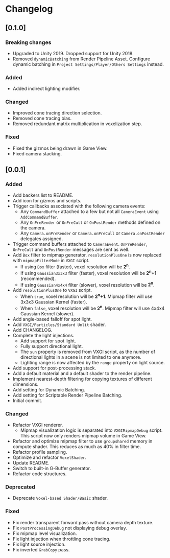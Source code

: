 # Changelog

## [0.1.0]

### Breaking changes

- Upgraded to Unity 2019. Dropped support for Unity 2018.
- Removed `dynamicBatching` from Render Pipeline Asset. Configure dynamic batching in `Project Settings/Player/Others Settings` instead.

### Added

- Added indirect lighting modifier.

### Changed

- Improved cone tracing direction selection.
- Removed cone tracing bias.
- Removed redundant matrix multiplication in voxelization step.

### Fixed

- Fixed the gizmos being drawn in Game View.
- Fixed camera stacking.

## [0.0.1]

### Added

- Add backers list to README.
- Add icon for gizmos and scripts.
- Trigger callbacks associated with the following camera events:
  - Any `CommandBuffer` attached to a few but not all `CameraEvent` using `AddCommandBuffer`.
  - Any `OnPreRender` or `OnPreCull` or `OnPostRender` methods defined on the camera.
  - Any `Camera.onPreRender` or `Camera.onPreCull` or `Camera.onPostRender` delegates assigned.
- Trigger command buffers attached to `CameraEvent`. `OnPreRender`, `OnPreCull` and `OnPostRender` messages are sent as well.
- Add `Box` filter to mipmap generator. `resolutionPlusOne` is now replaced with `mipmapFilterMode` in `VXGI` script.
  - If using `Box` filter (faster), voxel resolution will be **2<sup>n</sup>**.
  - If using `Gaussian3x3x3` filter (faster), voxel resolution will be **2<sup>n</sup>+1** (recommended).
  - If using `Gaussian4x4x4` filter (slower), voxel resolution will be **2<sup>n</sup>**.
- Add `resolutionPlusOne` to `VXGI` script.
  - When `true`, voxel resolution will be **2<sup>n</sup>+1**. Mipmap filter will use 3x3x3 Gaussian Kernel (faster).
  - When `false`, voxel resolution will be **2<sup>n</sup>**. Mipmap filter will use 4x4x4 Gaussian Kernel (slower).
- Add angle-based falloff for spot light.
- Add `VXGI/Particles/Standard Unlit` shader.
- Add CHANGELOG.
- Complete the light injections.
  - Add support for spot light.
  - Fully support directional light.
  - The `sun` property is removed from VXGI script, as the number of directional lights in a scene is not limited to one anymore.
  - Lighting range is now affected by the `range` property on light source.
- Add support for post-processing stack.
- Add a default material and a default shader to the render pipeline.
- Implement nearest-depth filtering for copying textures of different dimensions.
- Add setting for Dynamic Batching.
- Add setting for Scriptable Render Pipeline Batching.
- Initial commit.

### Changed

- Refactor VXGI renderer.
  - Mipmap visualization logic is separated into `VXGIMipmapDebug` script. This script now only renders mipmap volume in Game View.
- Refactor and optimize mipmap filter to use `groupshared` memory in compute shader. This reduces as much as 40% in filter time.
- Refactor profile sampling.
- Optimize and refactor `VoxelShader`.
- Update README.
- Switch to built-in G-Buffer generator.
- Refactor code structures.

### Deprecated

- Deprecate `Voxel-based Shader/Basic` shader.

### Fixed

- Fix render transparent forward pass without camera depth texture.
- Fix `PostProcessingDebug` not displaying debug overlay.
- Fix mipmap level visualization.
- Fix light injection when throttling cone tracing.
- Fix light source injection.
- Fix inverted `GrabCopy` pass.
